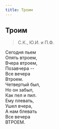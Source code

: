```yaml
---
title: Троим
---
```

## Троим

> С.К., Ю.И. и П.Ф.

Сегодня пьем\
Опять втроем,\
Вчера втроем,\
Позавчера --\
Все вечера\
Втроем.\
Четвертый был,\
Но он забыл,\
Как пел и пил.\
Ему плевать,\
Ушел вчера,\
А нам блевать\
Все вечера\
ВТРОЕМ.